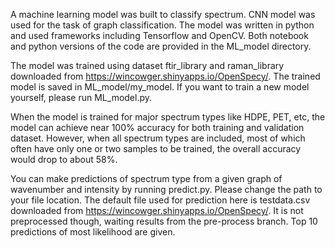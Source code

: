 A machine learning model was built to classify spectrum. CNN model was used for the task of graph classification. The model was written in python and used frameworks including Tensorflow and OpenCV. Both notebook and python versions of the code are provided in the ML_model directory.

The model was trained using dataset ftir_library and raman_library downloaded from https://wincowger.shinyapps.io/OpenSpecy/. The trained model is saved in ML_model/my_model. If you want to train a new model yourself, please run ML_model.py.

When the model is trained for major spectrum types like HDPE, PET, etc, the model can achieve near 100% accuracy for both training and validation dataset. However, when all spectrum types are included, most of which often have only one or two samples to be trained, the overall accuracy would drop to about 58%.

You can make predictions of spectrum type from a given graph of wavenumber and intensity by running predict.py. Please change the path to your file location. The default file used for prediction here is testdata.csv downloaded from https://wincowger.shinyapps.io/OpenSpecy/. It is not preprocessed though, waiting results from the pre-process branch. Top 10 predictions of most likelihood are given.
